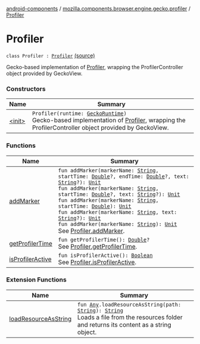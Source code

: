 [android-components](../../index.md) / [mozilla.components.browser.engine.gecko.profiler](../index.md) / [Profiler](./index.md)

# Profiler

`class Profiler : `[`Profiler`](../../mozilla.components.concept.engine.profiler/-profiler/index.md) [(source)](https://github.com/mozilla-mobile/android-components/blob/master/components/browser/engine-gecko-nightly/src/main/java/mozilla/components/browser/engine/gecko/profiler/Profiler.kt#L14)

Gecko-based implementation of [Profiler](../../mozilla.components.concept.engine.profiler/-profiler/index.md), wrapping the
ProfilerController object provided by GeckoView.

### Constructors

| Name | Summary |
|---|---|
| [&lt;init&gt;](-init-.md) | `Profiler(runtime: `[`GeckoRuntime`](https://mozilla.github.io/geckoview/javadoc/mozilla-central/org/mozilla/geckoview/GeckoRuntime.html)`)`<br>Gecko-based implementation of [Profiler](../../mozilla.components.concept.engine.profiler/-profiler/index.md), wrapping the ProfilerController object provided by GeckoView. |

### Functions

| Name | Summary |
|---|---|
| [addMarker](add-marker.md) | `fun addMarker(markerName: `[`String`](https://kotlinlang.org/api/latest/jvm/stdlib/kotlin/-string/index.html)`, startTime: `[`Double`](https://kotlinlang.org/api/latest/jvm/stdlib/kotlin/-double/index.html)`?, endTime: `[`Double`](https://kotlinlang.org/api/latest/jvm/stdlib/kotlin/-double/index.html)`?, text: `[`String`](https://kotlinlang.org/api/latest/jvm/stdlib/kotlin/-string/index.html)`?): `[`Unit`](https://kotlinlang.org/api/latest/jvm/stdlib/kotlin/-unit/index.html)<br>`fun addMarker(markerName: `[`String`](https://kotlinlang.org/api/latest/jvm/stdlib/kotlin/-string/index.html)`, startTime: `[`Double`](https://kotlinlang.org/api/latest/jvm/stdlib/kotlin/-double/index.html)`?, text: `[`String`](https://kotlinlang.org/api/latest/jvm/stdlib/kotlin/-string/index.html)`?): `[`Unit`](https://kotlinlang.org/api/latest/jvm/stdlib/kotlin/-unit/index.html)<br>`fun addMarker(markerName: `[`String`](https://kotlinlang.org/api/latest/jvm/stdlib/kotlin/-string/index.html)`, startTime: `[`Double`](https://kotlinlang.org/api/latest/jvm/stdlib/kotlin/-double/index.html)`): `[`Unit`](https://kotlinlang.org/api/latest/jvm/stdlib/kotlin/-unit/index.html)<br>`fun addMarker(markerName: `[`String`](https://kotlinlang.org/api/latest/jvm/stdlib/kotlin/-string/index.html)`, text: `[`String`](https://kotlinlang.org/api/latest/jvm/stdlib/kotlin/-string/index.html)`?): `[`Unit`](https://kotlinlang.org/api/latest/jvm/stdlib/kotlin/-unit/index.html)<br>`fun addMarker(markerName: `[`String`](https://kotlinlang.org/api/latest/jvm/stdlib/kotlin/-string/index.html)`): `[`Unit`](https://kotlinlang.org/api/latest/jvm/stdlib/kotlin/-unit/index.html)<br>See [Profiler.addMarker](../../mozilla.components.concept.engine.profiler/-profiler/add-marker.md). |
| [getProfilerTime](get-profiler-time.md) | `fun getProfilerTime(): `[`Double`](https://kotlinlang.org/api/latest/jvm/stdlib/kotlin/-double/index.html)`?`<br>See [Profiler.getProfilerTime](../../mozilla.components.concept.engine.profiler/-profiler/get-profiler-time.md). |
| [isProfilerActive](is-profiler-active.md) | `fun isProfilerActive(): `[`Boolean`](https://kotlinlang.org/api/latest/jvm/stdlib/kotlin/-boolean/index.html)<br>See [Profiler.isProfilerActive](../../mozilla.components.concept.engine.profiler/-profiler/is-profiler-active.md). |

### Extension Functions

| Name | Summary |
|---|---|
| [loadResourceAsString](../../mozilla.components.support.test.file/kotlin.-any/load-resource-as-string.md) | `fun `[`Any`](https://kotlinlang.org/api/latest/jvm/stdlib/kotlin/-any/index.html)`.loadResourceAsString(path: `[`String`](https://kotlinlang.org/api/latest/jvm/stdlib/kotlin/-string/index.html)`): `[`String`](https://kotlinlang.org/api/latest/jvm/stdlib/kotlin/-string/index.html)<br>Loads a file from the resources folder and returns its content as a string object. |
